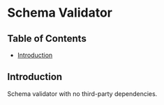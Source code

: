 # Schema Validator

## Table of Contents

* [Introduction](#introduction)

## Introduction

Schema validator with no third-party dependencies.
